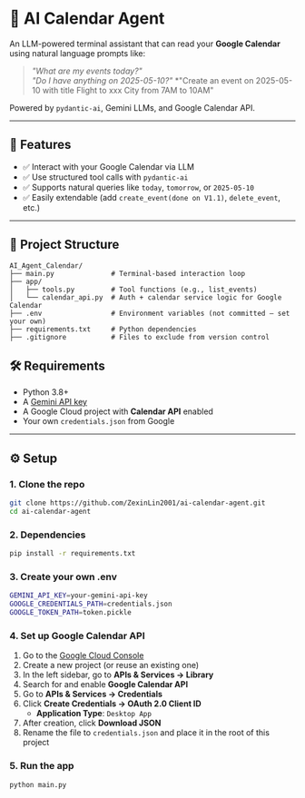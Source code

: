# 🧠 AI Calendar Agent

An LLM-powered terminal assistant that can read your **Google Calendar** using natural language prompts like:

> *"What are my events today?"*  
> *"Do I have anything on 2025-05-10?"*
> *"Create an event on 2025-05-10 with title Flight to xxx City from 7AM to 10AM"

Powered by `pydantic-ai`, Gemini LLMs, and Google Calendar API.

---

## 🚀 Features

- ✅ Interact with your Google Calendar via LLM
- ✅ Use structured tool calls with `pydantic-ai`
- ✅ Supports natural queries like `today`, `tomorrow`, or `2025-05-10`
- ✅ Easily extendable (add `create_event(done on V1.1)`, `delete_event`, etc.)

---

## 📁 Project Structure
```text
AI_Agent_Calendar/
├── main.py              # Terminal-based interaction loop
├── app/
│   ├── tools.py         # Tool functions (e.g., list_events)
│   └── calendar_api.py  # Auth + calendar service logic for Google Calendar
├── .env                 # Environment variables (not committed – set your own)
├── requirements.txt     # Python dependencies
├── .gitignore           # Files to exclude from version control
```

## 🛠️ Requirements

- Python 3.8+
- A [Gemini API key](https://makersuite.google.com/app/apikey)
- A Google Cloud project with **Calendar API** enabled
- Your own `credentials.json` from Google

---

## ⚙️ Setup

### 1. Clone the repo

```bash
git clone https://github.com/ZexinLin2001/ai-calendar-agent.git
cd ai-calendar-agent
```

### 2. Dependencies
```bash
pip install -r requirements.txt
```

### 3. Create your own .env
```bash
GEMINI_API_KEY=your-gemini-api-key
GOOGLE_CREDENTIALS_PATH=credentials.json
GOOGLE_TOKEN_PATH=token.pickle
```

### 4. Set up Google Calendar API

1. Go to the [Google Cloud Console](https://console.cloud.google.com/)
2. Create a new project (or reuse an existing one)
3. In the left sidebar, go to **APIs & Services → Library**
4. Search for and enable **Google Calendar API**
5. Go to **APIs & Services → Credentials**
6. Click **Create Credentials → OAuth 2.0 Client ID**
   - **Application Type**: `Desktop App`
7. After creation, click **Download JSON**
8. Rename the file to `credentials.json` and place it in the root of this project


### 5. Run the app
```bash
python main.py
```

